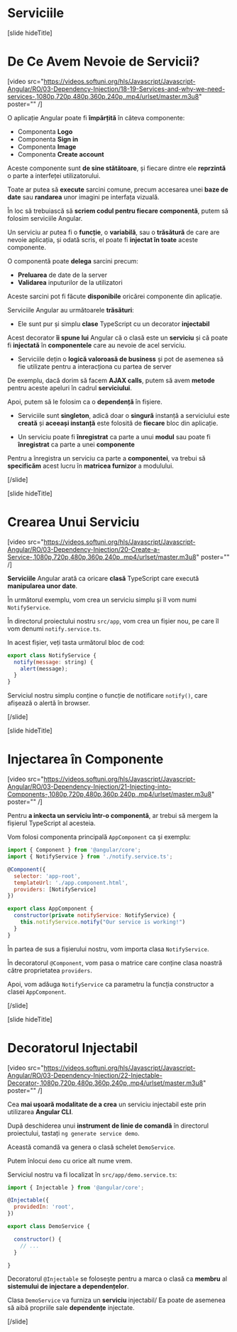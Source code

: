 # Serviciile

[slide hideTitle]

# De Ce Avem Nevoie de Servicii?

[video src="https://videos.softuni.org/hls/Javascript/Javascript-Angular/RO/03-Dependency-Injection/18-19-Services-and-why-we-need-services-,1080p,720p,480p,360p,240p,.mp4/urlset/master.m3u8" poster="" /]

O aplicație Angular poate fi **împărțită** în câteva componente:

- Componenta **Logo** 
- Componenta **Sign in**  
- Componenta **Image** 
- Componenta **Create account** 

Aceste componente sunt **de sine stătătoare**, și fiecare dintre ele **reprzintă** o parte a interfeței utilizatorului.

Toate ar putea să **execute** sarcini comune, precum accesarea unei **baze de date** sau **randarea** unor imagini pe interfața vizuală.

În loc să trebuiască să **scriem codul pentru fiecare componentă**, putem să folosim serviciile Angular.

Un serviciu ar putea fi o **funcție**, o **variabilă**, sau o **trăsătură** de care are nevoie aplicația, și odată scris, el poate fi **injectat în toate** aceste componente.
 
O componentă poate **delega** sarcini precum:
- **Preluarea** de date de la server
- **Validarea** inputurilor de la utilizatori

Aceste sarcini pot fi făcute **disponibile** oricărei componente din aplicație.

Serviciile Angular au următoarele **trăsături**:

- Ele sunt pur și simplu **clase** TypeScript cu un decorator **injectabil**

Acest decorator **îi spune lui** Angular că o clasă este un **serviciu** și că poate fi **injectată** în **componentele** care au nevoie de acel serviciu.

- Serviciile dețin o **logică valoroasă de business** și pot de asemenea să fie utilizate pentru a interacționa cu partea de server 

De exemplu, dacă dorim să facem **AJAX calls**, putem să avem **metode** pentru aceste apeluri în cadrul **serviciului**.

Apoi, putem să le folosim ca o **dependență** în fișiere.

- Serviciile sunt **singleton**, adică doar o **singură** instanță a serviciului este **creată** și **aceeași instanță** este folosită de **fiecare** bloc din aplicație.  

- Un serviciu poate fi **înregistrat** ca parte a unui **modul** sau poate fi **înregistrat** ca parte a unei **componente** 

Pentru a înregistra un serviciu ca parte a **componentei**, va trebui să **specificăm** acest lucru în **matricea furnizor** a modulului.

[/slide]

[slide hideTitle]

# Crearea Unui Serviciu

[video src="https://videos.softuni.org/hls/Javascript/Javascript-Angular/RO/03-Dependency-Injection/20-Create-a-Service-,1080p,720p,480p,360p,240p,.mp4/urlset/master.m3u8" poster="" /]

**Serviciile** Angular arată ca oricare **clasă** TypeScript care execută **manipularea unor date**.

În următorul exemplu, vom crea un serviciu simplu și îl vom numi `NotifyService`.

În directorul proiectului nostru `src/app`, vom crea un fișier nou, pe care îl vom denumi `notify.service.ts`.

In acest fișier, veți tasta următorul bloc de cod:

```js
export class NotifyService {
  notify(message: string) { 
    alert(message); 
  }
}
```

Serviciul nostru simplu conține o funcție de notificare `notify()`, care afișează o alertă în browser.

[/slide]


[slide hideTitle]

# Injectarea în Componente

[video src="https://videos.softuni.org/hls/Javascript/Javascript-Angular/RO/03-Dependency-Injection/21-Injecting-into-Components-,1080p,720p,480p,360p,240p,.mp4/urlset/master.m3u8" poster="" /]


Pentru **a inkecta un serviciu într-o componentă**, ar trebui să mergem la fișierul TypeScript al acesteia.

Vom folosi componenta principală `AppComponent` ca și exemplu:

```js
import { Component } from '@angular/core';
import { NotifyService } from './notify.service.ts';

@Component({
  selector: 'app-root',
  templateUrl: './app.component.html',
  providers: [NotifyService]
})

export class AppComponent {
  constructor(private notifyService: NotifyService) {
    this.notifyService.notify("Our service is working!")
  }
}
```

În partea de sus a fișierului nostru, vom importa clasa `NotifyService`.

În decoratorul `@Component`, vom pasa o matrice care conține clasa noastră către proprietatea  `providers`.

Apoi, vom adăuga `NotifyService` ca parametru la funcția constructor a clasei `AppComponent`.

[/slide]


[slide hideTitle]

# Decoratorul Injectabil

[video src="https://videos.softuni.org/hls/Javascript/Javascript-Angular/RO/03-Dependency-Injection/22-Injectable-Decorator-,1080p,720p,480p,360p,240p,.mp4/urlset/master.m3u8" poster="" /]


Cea **mai ușoară modalitate de a crea** un serviciu injectabil este prin utilizarea **Angular CLI**.

După deschiderea unui **instrument de linie de comandă** în directorul proiectului, tastați `ng generate service demo`.

Această comandă va genera o clasă schelet `DemoService`.

Putem înlocui `demo` cu orice alt nume vrem.

Serviciul nostru va fi localizat în `src/app/demo.service.ts`:

```js
import { Injectable } from '@angular/core';

@Injectable({
  providedIn: 'root',
})

export class DemoService {

  constructor() { 
    // ...
  }

}
```

Decoratorul `@Injectable` se folosește pentru a marca o clasă ca **membru** al **sistemului de injectare a dependențelor**.

Clasa `DemoService` va furniza un **serviciu** injectabil/ Ea poate de asemenea să aibă propriile sale **dependențe** injectate.

[/slide]
